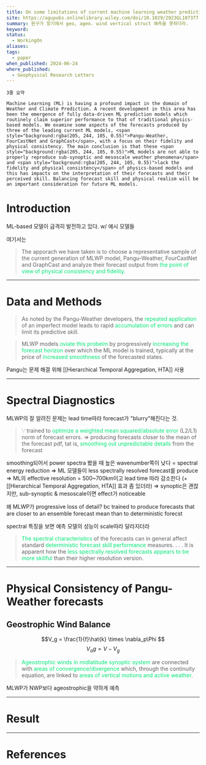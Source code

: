 ```yaml
---
title: On some limitations of current machine learning weather prediction models
site: https://agupubs.onlinelibrary.wiley.com/doi/10.1029/2023GL107377
summary: 판구가 장기에서 geo, ageo. wind vertical struct 예측을 못하더라.
keyword: 
status:
  - WorkingOn
aliases: 
tags:
  - paper
when_published: 2024-06-24
where_published:
  - Geophysical Research Letters
---
```

```ad-summary
3줄 요약
```

```ad-abstract
Machine Learning (ML) is having a profound impact in the domain of Weather and Climate Prediction. A recent development in this area has been the emergence of fully data‐driven ML prediction models which routinely claim superior performance to that of traditional physics‐based models. We examine some aspects of the forecasts produced by three of the leading current ML models, <span style="background:rgba(205, 244, 105, 0.55)">Pangu‐Weather, FourCastNet and GraphCast</span>, with a focus on their fidelity and physical consistency. The main conclusion is that these <span style="background:rgba(205, 244, 105, 0.55)">ML models are not able to properly reproduce sub‐synoptic and mesoscale weather phenomena</span> and <span style="background:rgba(205, 244, 105, 0.55)">lack the fidelity and physical consistency</span> of physics‐based models and this has impacts on the interpretation of their forecasts and their perceived skill. Balancing forecast skill and physical realism will be an important consideration for future ML models.
```

# Introduction
ML-based  모델이 급격히 발전하고 있다.
w/ 예시 모델들

여기서는
> The apporach we have taken is to choose a representative sample of the current generation of MLWP model, Pangu-Weather, FourCastNet and GraphCast and analyze their forecast output from<font color="#00e676"> the point of view of physical consistency and fidelity.</font> 

---
# Data and Methods
> As noted by the Pangu-Weather developers, the <font color="#00e676">repeated application</font> of an imperfect model leads to rapid <font color="#00e676">accumulation of errors</font> and can limit its predictive skill. 

> MLWP models <font color="#00e676">oviate this probelm </font>by progressively<font color="#00e676"> increasing the forecast horizon </font>over which the ML model is trained, typically at the price of <font color="#00e676">increased smoothness</font> of the forecasted states.

Pangu는 문제 해결 위해 [[Hierarchical Temporal Aggregation, HTA]] 사용

---
# Spectral Diagnostics
MLWP의 잘 알려진 문제는 lead time따라 forecast가 "blurry"해진다는 것.

> $\because$ trained to<font color="#00e676"> optimize a weighted mean squared/absolute error</font> (L2/L1) norm of forecast errors.
> $\Rightarrow$ producing forecasts closer to the mean of the forecast pdf, tat is, <font color="#00e676">smoothing out unpredictable details</font> from the forecast

smoothing되어서 power spectra 봤을 때 높은 wavenumber쪽이 낮다 = spectral energy reduction
$\Rightarrow$ ML 모델들이 less spectrally resolved forecast를 produce
$\Rightarrow$ ML의 effective resolution = 500~700km이고 lead time 따라 감소한다
(+[[Hierarchical Temporal Aggregation, HTA]] 효과 좀 있더라)
$\Rightarrow$ synoptic은 괜찮지만, sub-synoptic & mesoscale이면 effect가 noticeable

왜 MLWP가 progressive loss of detail?
bc trained to produce forecasts that are closer to an ensemble forecast mean than to deterministic forecst

spectral 특징을 보면 예측 모델의 성능이 scale따라 달라지더라

> <font color="#00e676">The spectral characteristics</font> of the forecasts can in general affect standard <font color="#00e676">deterministic forecast skill performance</font> measures. 
> . . .
> It is apparent how the <font color="#00e676">less spectrally resolved forecasts appears to be more skillful</font> than their higher resolution version.

---
# Physical Consistency of Pangu-Weather forecasts

## Geostrophic Wind Balance
$$V_g = \frac{1}{f}\hat{k} \times \nabla_p\Phi $$
$$V_ag = V - V_g$$
> <font color="#00e676">Ageostrophic winds in midlatitude synoptic system</font> are connected with <font color="#00e676">areas of convergence/divergence</font> which, through the continuity equation, are linked to <font color="#00e676">areas of vertical motions and active weather</font>.

MLWP가 NWP보다  ageostrophic을 약하게 예측 

---
# Result

---
# References
